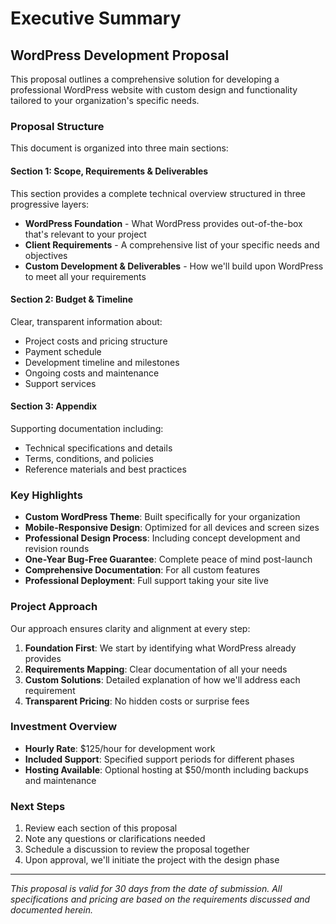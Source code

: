# Executive Summary

## WordPress Development Proposal

This proposal outlines a comprehensive solution for developing a professional WordPress website with custom design and functionality tailored to your organization's specific needs.

### Proposal Structure

This document is organized into three main sections:

#### Section 1: Scope, Requirements & Deliverables

This section provides a complete technical overview structured in three progressive layers:

- **WordPress Foundation** - What WordPress provides out-of-the-box that's relevant to your project
- **Client Requirements** - A comprehensive list of your specific needs and objectives
- **Custom Development & Deliverables** - How we'll build upon WordPress to meet all your requirements

#### Section 2: Budget & Timeline

Clear, transparent information about:
- Project costs and pricing structure
- Payment schedule
- Development timeline and milestones
- Ongoing costs and maintenance
- Support services

#### Section 3: Appendix

Supporting documentation including:
- Technical specifications and details
- Terms, conditions, and policies
- Reference materials and best practices

### Key Highlights

- **Custom WordPress Theme**: Built specifically for your organization
- **Mobile-Responsive Design**: Optimized for all devices and screen sizes
- **Professional Design Process**: Including concept development and revision rounds
- **One-Year Bug-Free Guarantee**: Complete peace of mind post-launch
- **Comprehensive Documentation**: For all custom features
- **Professional Deployment**: Full support taking your site live

### Project Approach

Our approach ensures clarity and alignment at every step:

1. **Foundation First**: We start by identifying what WordPress already provides
2. **Requirements Mapping**: Clear documentation of all your needs
3. **Custom Solutions**: Detailed explanation of how we'll address each requirement
4. **Transparent Pricing**: No hidden costs or surprise fees

### Investment Overview

- **Hourly Rate**: $125/hour for development work
- **Included Support**: Specified support periods for different phases
- **Hosting Available**: Optional hosting at $50/month including backups and maintenance

### Next Steps

1. Review each section of this proposal
2. Note any questions or clarifications needed
3. Schedule a discussion to review the proposal together
4. Upon approval, we'll initiate the project with the design phase

---

*This proposal is valid for 30 days from the date of submission. All specifications and pricing are based on the requirements discussed and documented herein.*

